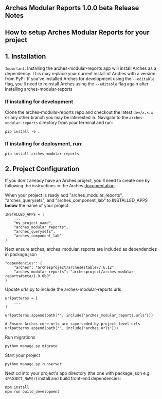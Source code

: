 ## Arches Modular Reports 1.0.0 beta Release Notes

## How to setup Arches Modular Reports for your project

## 1. Installation
`Important`: Installing the arches-modular-reports app will install Arches as a dependency. This may replace your current install of Arches with a version from PyPi. If you've installed Arches for development using the `--editable` flag, you'll need to reinstall Arches using the `--editable` flag again after installing arches-modular-reports

### If installing for development
Clone the arches-modular-reports repo and checkout the latest `dev/x.x.x` or any other branch you may be interested in. 
Navigate to the `arches-modular-reports` directory from your terminal and run:
 ```
pip install -e .
 ```

### If installing for deployment, run:
```
pip install arches-modular-reports
```

## 2. Project Configuration

If you don't already have an Arches project, you'll need to create one by following the instructions in the Arches [documentation](http://archesproject.org/documentation/).

When your project is ready add "arches_modular_reports", "arches_querysets", and "arches_component_lab" to INSTALLED_APPS **below** the name of your project:
```
INSTALLED_APPS = (
    ...
    "my_project_name",
    "arches_modular_reports",
    "arches_querysets",
    "arches_component_lab"
)
```

Next ensure arches, arches_modular_reports are included as dependencies in package.json
```
"dependencies": {
    "arches": "archesproject/arches#stable/7.6.12",
    "arches-modular-reports": "archesproject/arches-modular-reports#beta/1.0.0b0"
}
```

Update urls.py to include the arches-modular-reports urls
```
urlpatterns = [
    ...
]

urlpatterns.append(path("", include("arches_modular_reports.urls")))

# Ensure Arches core urls are superseded by project-level urls
urlpatterns.append(path("", include("arches.urls")))

```

Run migrations
```
python manage.py migrate
```

Start your project
```
python manage.py runserver
```

Next cd into your project's app directory (the one with package.json e.g. `$PROJECT_NAME/`) install and build front-end dependencies:
```
npm install
npm run build_development
```